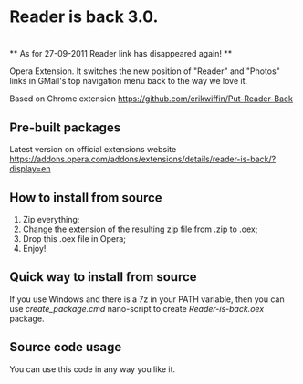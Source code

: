 # Reader is back 3.0.
#  

** As for 27-09-2011 Reader link has disappeared again! **

Opera Extension. It switches the new position of "Reader" and "Photos" links
in GMail's top navigation menu back to the way we love it.

Based on Chrome extension <https://github.com/erikwiffin/Put-Reader-Back>

## Pre-built packages
Latest version on official extensions website <https://addons.opera.com/addons/extensions/details/reader-is-back/?display=en>

## How to install from source
1. Zip everything;
2. Change the extension of the resulting zip file from .zip to .oex;
3. Drop this .oex file in Opera;
4. Enjoy!

## Quick way to install from source
If you use Windows and there is a 7z in your PATH variable, then you can use *create_package.cmd* nano-script to create *Reader-is-back.oex* package.

## Source code usage
You can use this code in any way you like it.